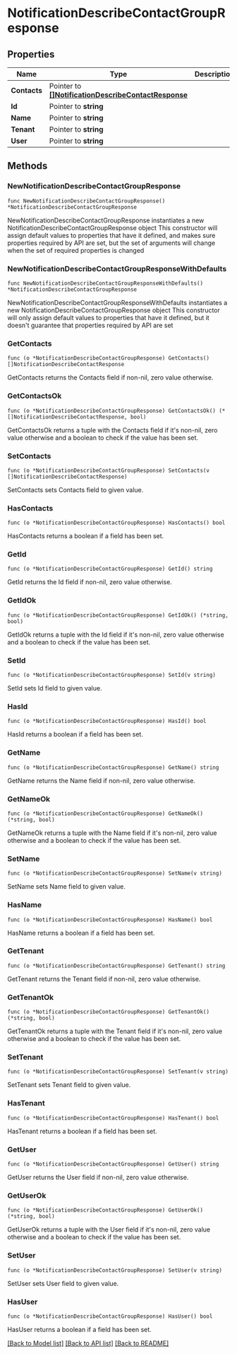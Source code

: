 # NotificationDescribeContactGroupResponse

## Properties

Name | Type | Description | Notes
------------ | ------------- | ------------- | -------------
**Contacts** | Pointer to [**[]NotificationDescribeContactResponse**](NotificationDescribeContactResponse.md) |  | [optional] 
**Id** | Pointer to **string** |  | [optional] 
**Name** | Pointer to **string** |  | [optional] 
**Tenant** | Pointer to **string** |  | [optional] 
**User** | Pointer to **string** |  | [optional] 

## Methods

### NewNotificationDescribeContactGroupResponse

`func NewNotificationDescribeContactGroupResponse() *NotificationDescribeContactGroupResponse`

NewNotificationDescribeContactGroupResponse instantiates a new NotificationDescribeContactGroupResponse object
This constructor will assign default values to properties that have it defined,
and makes sure properties required by API are set, but the set of arguments
will change when the set of required properties is changed

### NewNotificationDescribeContactGroupResponseWithDefaults

`func NewNotificationDescribeContactGroupResponseWithDefaults() *NotificationDescribeContactGroupResponse`

NewNotificationDescribeContactGroupResponseWithDefaults instantiates a new NotificationDescribeContactGroupResponse object
This constructor will only assign default values to properties that have it defined,
but it doesn't guarantee that properties required by API are set

### GetContacts

`func (o *NotificationDescribeContactGroupResponse) GetContacts() []NotificationDescribeContactResponse`

GetContacts returns the Contacts field if non-nil, zero value otherwise.

### GetContactsOk

`func (o *NotificationDescribeContactGroupResponse) GetContactsOk() (*[]NotificationDescribeContactResponse, bool)`

GetContactsOk returns a tuple with the Contacts field if it's non-nil, zero value otherwise
and a boolean to check if the value has been set.

### SetContacts

`func (o *NotificationDescribeContactGroupResponse) SetContacts(v []NotificationDescribeContactResponse)`

SetContacts sets Contacts field to given value.

### HasContacts

`func (o *NotificationDescribeContactGroupResponse) HasContacts() bool`

HasContacts returns a boolean if a field has been set.

### GetId

`func (o *NotificationDescribeContactGroupResponse) GetId() string`

GetId returns the Id field if non-nil, zero value otherwise.

### GetIdOk

`func (o *NotificationDescribeContactGroupResponse) GetIdOk() (*string, bool)`

GetIdOk returns a tuple with the Id field if it's non-nil, zero value otherwise
and a boolean to check if the value has been set.

### SetId

`func (o *NotificationDescribeContactGroupResponse) SetId(v string)`

SetId sets Id field to given value.

### HasId

`func (o *NotificationDescribeContactGroupResponse) HasId() bool`

HasId returns a boolean if a field has been set.

### GetName

`func (o *NotificationDescribeContactGroupResponse) GetName() string`

GetName returns the Name field if non-nil, zero value otherwise.

### GetNameOk

`func (o *NotificationDescribeContactGroupResponse) GetNameOk() (*string, bool)`

GetNameOk returns a tuple with the Name field if it's non-nil, zero value otherwise
and a boolean to check if the value has been set.

### SetName

`func (o *NotificationDescribeContactGroupResponse) SetName(v string)`

SetName sets Name field to given value.

### HasName

`func (o *NotificationDescribeContactGroupResponse) HasName() bool`

HasName returns a boolean if a field has been set.

### GetTenant

`func (o *NotificationDescribeContactGroupResponse) GetTenant() string`

GetTenant returns the Tenant field if non-nil, zero value otherwise.

### GetTenantOk

`func (o *NotificationDescribeContactGroupResponse) GetTenantOk() (*string, bool)`

GetTenantOk returns a tuple with the Tenant field if it's non-nil, zero value otherwise
and a boolean to check if the value has been set.

### SetTenant

`func (o *NotificationDescribeContactGroupResponse) SetTenant(v string)`

SetTenant sets Tenant field to given value.

### HasTenant

`func (o *NotificationDescribeContactGroupResponse) HasTenant() bool`

HasTenant returns a boolean if a field has been set.

### GetUser

`func (o *NotificationDescribeContactGroupResponse) GetUser() string`

GetUser returns the User field if non-nil, zero value otherwise.

### GetUserOk

`func (o *NotificationDescribeContactGroupResponse) GetUserOk() (*string, bool)`

GetUserOk returns a tuple with the User field if it's non-nil, zero value otherwise
and a boolean to check if the value has been set.

### SetUser

`func (o *NotificationDescribeContactGroupResponse) SetUser(v string)`

SetUser sets User field to given value.

### HasUser

`func (o *NotificationDescribeContactGroupResponse) HasUser() bool`

HasUser returns a boolean if a field has been set.


[[Back to Model list]](../README.md#documentation-for-models) [[Back to API list]](../README.md#documentation-for-api-endpoints) [[Back to README]](../README.md)


